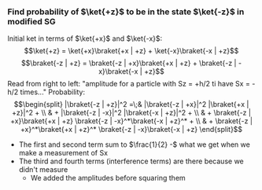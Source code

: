### Find probability of $\ket{+z}$ to be in the state $\ket{-z}$ in modified SG
Initial ket in terms of $\ket{+x}$ and $\ket{-x}$:
$$\ket{+z} = \ket{+x}\braket{+x | +z} + \ket{-x}\braket{-x | +z}$$
$$\braket{-z | +z} = \braket{-z | +x}\braket{+x | +z} + \braket{-z | -x}\braket{-x | +z}$$
Read from right to left: "amplitude for a particle with Sz = +h/2 ti have Sx = -h/2 times..."
Probability:
$$\begin{split} |\braket{-z | +z}|^2 =\;& |\braket{-z | +x}|^2 |\braket{+x | +z}|^2 + \\ & + |\braket{-z | -x}|^2 |\braket{-x | +z}|^2 + \\ & + \braket{-z | +x}\braket{+x | +z} \braket{-z | -x}^*\braket{-x | +z}^* + \\ & + \braket{-z | +x}^*\braket{+x | +z}^* \braket{-z | -x}\braket{-x | +z} \end{split}$$
- The first and second term sum to $\frac{1}{2} -$ what we get when we make a measurement of Sx
- The third and fourth terms (interference terms) are there because we didn't measure
	- We added the amplitudes before squaring them